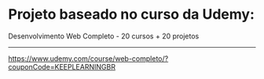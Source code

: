 # Projeto baseado no curso da Udemy:

Desenvolvimento Web Completo - 20 cursos + 20 projetos

<hr>

https://www.udemy.com/course/web-completo/?couponCode=KEEPLEARNINGBR

